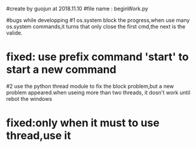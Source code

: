 #create by guojun at 2018.11.10
#file name : beginWork.py

#bugs while developping
#1 os.system block the progress,when use many os.system commands,it turns that only close the first cmd,the next is the valide.
# fixed: use prefix command 'start' to start a new command

#2 use the python thread module to fix the block problem,but a new problem appeared.when useing more than two threads, it dosn't work until rebot the windows 
# fixed:only when it must to use thread,use it 